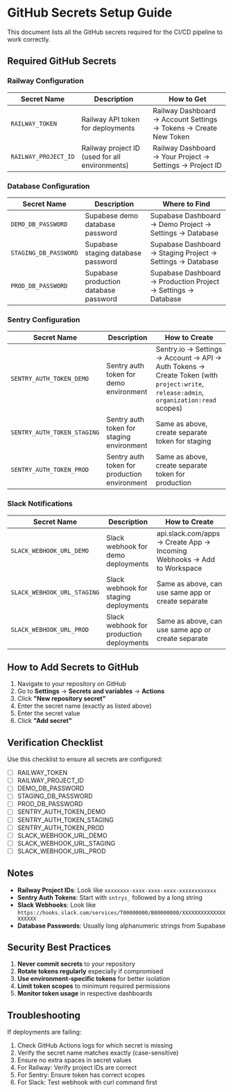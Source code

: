 # GitHub Secrets Setup Guide

This document lists all the GitHub secrets required for the CI/CD pipeline to work correctly.

## Required GitHub Secrets

### Railway Configuration
| Secret Name | Description | How to Get |
|------------|-------------|------------|
| `RAILWAY_TOKEN` | Railway API token for deployments | Railway Dashboard → Account Settings → Tokens → Create New Token |
| `RAILWAY_PROJECT_ID` | Railway project ID (used for all environments) | Railway Dashboard → Your Project → Settings → Project ID |

### Database Configuration
| Secret Name | Description | Where to Find |
|------------|-------------|---------------|
| `DEMO_DB_PASSWORD` | Supabase demo database password | Supabase Dashboard → Demo Project → Settings → Database |
| `STAGING_DB_PASSWORD` | Supabase staging database password | Supabase Dashboard → Staging Project → Settings → Database |
| `PROD_DB_PASSWORD` | Supabase production database password | Supabase Dashboard → Production Project → Settings → Database |

### Sentry Configuration
| Secret Name | Description | How to Create |
|------------|-------------|---------------|
| `SENTRY_AUTH_TOKEN_DEMO` | Sentry auth token for demo environment | Sentry.io → Settings → Account → API → Auth Tokens → Create Token (with `project:write`, `release:admin`, `organization:read` scopes) |
| `SENTRY_AUTH_TOKEN_STAGING` | Sentry auth token for staging environment | Same as above, create separate token for staging |
| `SENTRY_AUTH_TOKEN_PROD` | Sentry auth token for production environment | Same as above, create separate token for production |

### Slack Notifications
| Secret Name | Description | How to Create |
|------------|-------------|---------------|
| `SLACK_WEBHOOK_URL_DEMO` | Slack webhook for demo deployments | api.slack.com/apps → Create App → Incoming Webhooks → Add to Workspace |
| `SLACK_WEBHOOK_URL_STAGING` | Slack webhook for staging deployments | Same as above, can use same app or create separate |
| `SLACK_WEBHOOK_URL_PROD` | Slack webhook for production deployments | Same as above, can use same app or create separate |

## How to Add Secrets to GitHub

1. Navigate to your repository on GitHub
2. Go to **Settings** → **Secrets and variables** → **Actions**
3. Click **"New repository secret"**
4. Enter the secret name (exactly as listed above)
5. Enter the secret value
6. Click **"Add secret"**

## Verification Checklist

Use this checklist to ensure all secrets are configured:

- [ ] RAILWAY_TOKEN
- [ ] RAILWAY_PROJECT_ID
- [ ] DEMO_DB_PASSWORD
- [ ] STAGING_DB_PASSWORD
- [ ] PROD_DB_PASSWORD
- [ ] SENTRY_AUTH_TOKEN_DEMO
- [ ] SENTRY_AUTH_TOKEN_STAGING
- [ ] SENTRY_AUTH_TOKEN_PROD
- [ ] SLACK_WEBHOOK_URL_DEMO
- [ ] SLACK_WEBHOOK_URL_STAGING
- [ ] SLACK_WEBHOOK_URL_PROD

## Notes

- **Railway Project IDs**: Look like `xxxxxxxx-xxxx-xxxx-xxxx-xxxxxxxxxxxx`
- **Sentry Auth Tokens**: Start with `sntrys_` followed by a long string
- **Slack Webhooks**: Look like `https://hooks.slack.com/services/T00000000/B00000000/XXXXXXXXXXXXXXXXXXXX`
- **Database Passwords**: Usually long alphanumeric strings from Supabase

## Security Best Practices

1. **Never commit secrets** to your repository
2. **Rotate tokens regularly** especially if compromised
3. **Use environment-specific tokens** for better isolation
4. **Limit token scopes** to minimum required permissions
5. **Monitor token usage** in respective dashboards

## Troubleshooting

If deployments are failing:

1. Check GitHub Actions logs for which secret is missing
2. Verify the secret name matches exactly (case-sensitive)
3. Ensure no extra spaces in secret values
4. For Railway: Verify project IDs are correct
5. For Sentry: Ensure token has correct scopes
6. For Slack: Test webhook with curl command first
